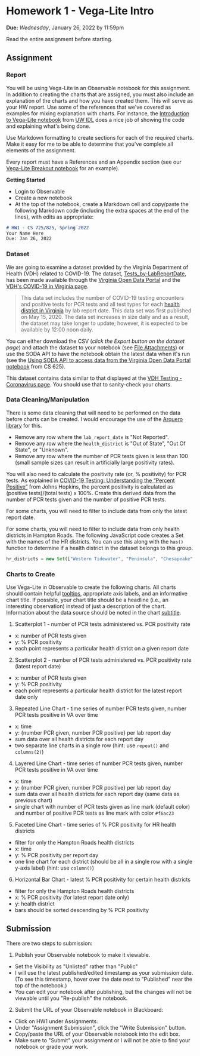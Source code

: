 # Homework 1 - Vega-Lite Intro 
**Due:** *Wednesday*, January 26, 2022 by 11:59pm

Read the entire assignment before starting.

## Assignment

### Report
You will be using Vega-Lite in an Observable notebook for this assignment.  In addition to creating the charts that are assigned, you must also include an explanation of the charts and how you have created them.  This will serve as your HW report. Use some of the references that we've covered as examples for mixing explanation with charts.  For instance, the [Introduction to Vega-Lite notebook](https://observablehq.com/@uwdata/introduction-to-vega-lite?collection=@uwdata/visualization-curriculum) from [UW IDL](https://idl.cs.washington.edu/) does a nice job of showing the code and explaining what's being done.

Use Markdown formatting to create sections for each of the required charts.  Make it easy for me to be able to determine that you've complete all elements of the assignment.

Every report must have a References and an Appendix section (see our [Vega-Lite Breakout notebook](https://observablehq.com/@weiglemc/cs-725-s22-vega-lite-breakout-notebook?collection=@weiglemc/cs-725-825-spring-2022) for an example).

**Getting Started**
* Login to Observable
* Create a new notebook
* At the top of the notebook, create a Markdown cell and copy/paste the following Markdown code (including the extra spaces at the end of the lines), with edits as appropriate:

```markdown
# HW1 - CS 725/825, Spring 2022
Your Name Here  
Due: Jan 26, 2022
```

### Dataset

We are going to examine a dataset provided by the Virginia Department of Health (VDH) related to COVID-19. The dataset, [Tests_by-LabReportDate](https://data.virginia.gov/Government/VDH-COVID-19-PublicUseDataset-Tests_by-LabReportDa/3u5k-c2gr), has been made available through the [Virginia Open Data Portal](https://data.virginia.gov) and the [VDH's COVID-19 in Virginia page](https://www.vdh.virginia.gov/coronavirus/). 

> This data set includes the number of COVID-19 testing encounters and positive tests for PCR tests and all test types for each [health district in Virginia](https://www.vdh.virginia.gov/local-health-districts/) by lab report date. This data set was first published on May 15, 2020. The data set increases in size daily and as a result, the dataset may take longer to update; however, it is expected to be available by 12:00 noon daily. 

You can either download the CSV (*click the Export button on the dataset page*) and attach the dataset to your notebook (see [File Attachments](https://observablehq.com/@observablehq/file-attachments)) or use the SODA API to have the notebook obtain the latest data when it's run (see the [Using SODA API to access data from the Virginia Open Data Portal notebook](https://observablehq.com/@weiglemc/using-the-soda-api-to-access-data-from-the-virginia-open-data?collection=@weiglemc/cs625) from CS 625).

This dataset contains data similar to that displayed at the [VDH Testing - Coronavirus page](https://www.vdh.virginia.gov/coronavirus/see-the-numbers/covid-19-in-virginia/covid-19-in-virginia-testing/). You should use that to sanity-check your charts.

### Data Cleaning/Manipulation

There is some data cleaning that will need to be performed on the data before charts can be created.  I would encourage the use of the [Arquero library](https://uwdata.github.io/arquero/api/) for this.
* Remove any row where the `lab_report_date` is "Not Reported".
* Remove any row where the `health_district` is "Out of State", "Out Of State", or "Unknown".
* Remove any row where the number of PCR tests given is less than 100 (small sample sizes can result in artificially large positivity rates).

You will also need to calculate the positivity rate (or, % positivity) for PCR tests.  As explained in [COVID-19 Testing: Understanding the “Percent Positive”](https://publichealth.jhu.edu/2020/covid-19-testing-understanding-the-percent-positive) from Johns Hopkins, the percent positivity is calculated as (positive tests)/(total tests) x 100%. Create this derived data from the number of PCR tests given and the number of positive PCR tests.

For some charts, you will need to filter to include data from only the latest report date.

For some charts, you will need to filter to include data from only health districts in Hampton Roads.  The following JavaScript code creates a Set with the names of the HR districts.  You can use this along with the `has()` function to determine if a health district in the dataset belongs to this group.
```javascript
hr_districts = new Set(["Western Tidewater", "Peninsula", "Chesapeake", "Virginia Beach", "Norfolk", "Portsmouth", "Hampton"])
```

### Charts to Create

Use Vega-Lite in Observable to create the following charts. All charts should contain helpful [tooltips](https://vega.github.io/vega-lite/docs/tooltip.html), appropriate axis labels, and an informative chart title. If possible, your chart title should be a headline (i.e., an interesting observation) instead of just a description of the chart. Information about the data source should be noted in the chart [subtitle](https://vega.github.io/vega-lite/docs/title.html).

1. Scatterplot 1 - number of PCR tests administered vs. PCR positivity rate
  * x: number of PCR tests given
  * y: % PCR positivity
  * each point represents a particular health district on a given report date
2. Scatterplot 2 - number of PCR tests administered vs. PCR positivity rate (latest report date)
  * x: number of PCR tests given
  * y: % PCR positivity
  * each point represents a particular health district for the latest report date only 
3. Repeated Line Chart - time series of number PCR tests given, number PCR tests positive in VA over time
  * x: time
  * y: {number PCR given, number PCR positive} per lab report day
  * sum data over all health districts for each report day
  * two separate line charts in a single row (hint: use `repeat()` and `columns(2)`)
4. Layered Line Chart -  time series of number PCR tests given, number PCR tests positive in VA over time
  * x: time
  * y: {number PCR given, number PCR positive} per lab report day
  * sum data over all health districts for each report day (same data as previous chart)
  * single chart with number of PCR tests given as line mark (default color) and number of positive PCR tests as line mark with color `#f6ac23`
5. Faceted Line Chart - time series of % PCR positivity for HR health districts
  * filter for only the Hampton Roads health districts
  * x: time
  * y: % PCR positivity per report day 
  * one line chart for each district (should be all in a single row with a single y-axis label) (hint: use `column()`)
6. Horizontal Bar Chart - latest % PCR positivity for certain health districts 
  * filter for only the Hampton Roads health districts
  * x: % PCR positivity (for latest report date only)
  * y: health district
  * bars should be sorted descending by % PCR positivity

## Submission

There are two steps to submission:

1. Publish your Observable notebook to make it viewable.
  * Set the Visibility as "Unlisted" rather than "Public"
  * I will use the latest published/edited timestamp as your submission date. (To see this timestamp, hover over the date next to "Published" near the top of the notebook.)
  * You can edit your notebook after publishing, but the changes will not be viewable until you "Re-publish" the notebook.

2. Submit the URL of your Observable notebook in Blackboard:
  * Click on HW1 under Assignments.
  * Under "Assignment Submission", click the "Write Submission" button.
  * Copy/paste the URL of your Observable notebook into the edit box.
  * Make sure to "Submit" your assignment or I will not be able to find your notebook or grade your work.
